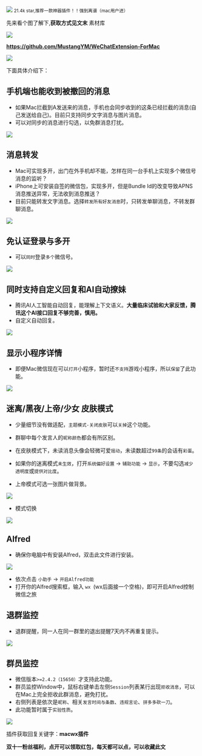 <img src="/assets/image/231024-21.4kstar,微信插件-1.png" style="max-width: 70%; height: auto;">
<small>21.4k star,推荐一款神器插件！！强到离谱（mac用户进）</small>


先来看个图了解下,**获取方式见文末**
素材库

![](/assets/image/231024-21.4kstar,微信插件-1.png)


**https://github.com/MustangYM/WeChatExtension-ForMac**

![](/assets/image/231024-21.4kstar,微信插件-2.png)

下面具体介绍下：

## 手机端也能收到被撤回的消息
- 如果Mac拦截到A发送来的消息，手机也会同步收到的这条已经拦截的消息(自己发送给自己)。目前只支持同步文字消息与图片消息。
- 可以对同步的消息进行勾选，以免群消息打扰。

![](/assets/image/231024-21.4kstar,微信插件-3.png)


## 消息转发
- Mac可实现多开，出门在外手机却不能，怎样在同一台手机上实现多个微信号消息的监听？
- iPhone上可安装自签的微信包，实现多开，但是Bundle Id的改变导致APNS消息推送异常，无法收到消息推送？
- 目前只能转发文字消息。选择`转发所有好友消息`时，只转发单聊消息，不转发群聊消息。

![](/assets/image/231024-21.4kstar,微信插件-4.png)


## 免认证登录与多开
- 可以`同时`登录`多个`微信号。

![](/assets/image/231024-21.4kstar,微信插件-5.png)


## 同时支持自定义回复和AI自动撩妹
- 腾讯AI人工智能自动回复，能理解上下文语义。**大量临床试验和大家反馈，腾讯这个AI接口回复不够完善，慎用。**
- 自定义自动回复。


![](/assets/image/231024-21.4kstar,微信插件-6.png)


## 显示小程序详情
- 即便Mac微信现在可以`打开`小程序，暂时还`不支持`游戏小程序，所以`保留`了此功能。

![](/assets/image/231024-21.4kstar,微信插件-7.png)


## 迷离/黑夜/上帝/少女 皮肤模式
- 少量细节没有做适配，`主题模式-关闭皮肤`可以`关掉`这个功能。
- 群聊中每个发言人的`昵称颜色`都会有所区别。
- 在皮肤模式下，未读消息头像会轻微可爱`摇动`，未读数超过`99条`的会话有`彩蛋`。
- 如果你的迷离模式`未生效`，打开`系统偏好设置` -> `辅助功能` -> `显示`，不要勾选`减少透明度`或`提供对比度`。

- 上帝模式可选一张图片做背景。

![](/assets/image/231024-21.4kstar,微信插件-8.png)


- 模式切换

![](/assets/image/231024-21.4kstar,微信插件-9.png)

## Alfred
- 确保你电脑中有安装Alfred，双击此文件进行安装。

![](/assets/image/231024-21.4kstar,微信插件-10.png)


- 依次点击 `小助手` -> `开启Alfred功能`
- 打开你的Alfred搜索框，输入 `wx `(wx后面接一个空格)，即可开启Alfred控制微信之旅

## 退群监控
- 退群提醒，同一人在同一群里的退出提醒7天内不再重复提示。

![](/assets/image/231024-21.4kstar,微信插件-11.png)


## 群员监控
- 微信版本`>=2.4.2（15650）`才支持此功能。
- 群员监控Window中，鼠标右键单击左侧`Session`列表某行出现`拒收消息`，可以在Mac上完全拒收此群消息，避免打扰。
- 右侧列表是依次是`昵称`、相关`发言时间与条数`、`违规言论`、`拼多多砍一刀`。
- 此功能暂时属于`实验性质`。

![](/assets/image/231024-21.4kstar,微信插件-12.png)

插件获取回复关键字：**macwx插件**

**双十一粉丝福利，点开可以领取红包，每天都可以点，可以收藏此文**


